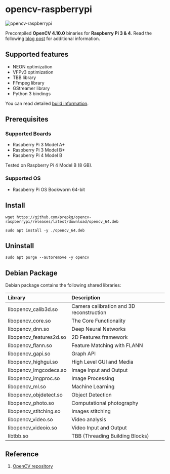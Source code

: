 # opencv-raspberrypi

![opencv-raspberrypi](https://i.ibb.co/n6PQvVF/opencv-raspberrypi.png)

Precompiled **OpenCV 4.10.0** binaries for **Raspberry Pi 3 & 4**. 
Read the following [blog post](https://lindevs.com/install-precompiled-opencv-on-raspberry-pi) for additional information.

## Supported features

* NEON optimization
* VFPv3 optimization
* TBB library
* FFmpeg library
* GStreamer library
* Python 3 bindings

You can read detailed [build information](build_information_64.txt).

## Prerequisites

### Supported Boards

* Raspberry Pi 3 Model A+
* Raspberry Pi 3 Model B+
* Raspberry Pi 4 Model B

Tested on Raspberry Pi 4 Model B (8 GB).

### Supported OS

* Raspberry Pi OS Bookworm 64-bit

## Install

```shell
wget https://github.com/prepkg/opencv-raspberrypi/releases/latest/download/opencv_64.deb
```

```shell
sudo apt install -y ./opencv_64.deb
```

## Uninstall

```shell
sudo apt purge --autoremove -y opencv
```

## Debian Package

Debian package contains the following shared libraries:

| Library                     | Description                                              |
|:----------------------------|:---------------------------------------------------------|
| libopencv_calib3d.so        | Camera calibration and 3D reconstruction                 |
| libopencv_core.so           | The Core Functionality                                   |
| libopencv_dnn.so            | Deep Neural Networks                                     |
| libopencv_features2d.so     | 2D Features framework                                    |
| libopencv_flann.so          | Feature Matching with FLANN                              |
| libopencv_gapi.so           | Graph API                                                |
| libopencv_highgui.so        | High Level GUI and Media                                 |
| libopencv_imgcodecs.so      | Image Input and Output                                   |
| libopencv_imgproc.so        | Image Processing                                         |
| libopencv_ml.so             | Machine Learning                                         |
| libopencv_objdetect.so      | Object Detection                                         |
| libopencv_photo.so          | Computational photography                                |
| libopencv_stitching.so      | Images stitching                                         |
| libopencv_video.so          | Video analysis                                           |
| libopencv_videoio.so        | Video Input and Output                                   |
| libtbb.so                   | TBB (Threading Building Blocks)                          |

## Reference

1. [OpenCV repository](https://github.com/opencv/opencv)
